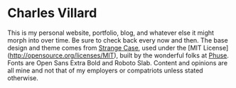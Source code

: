Charles Villard
============

This is my personal website, portfolio, blog, and whatever else it might morph into over time. Be sure to check back every now and then. The base design and theme comes from [Strange Case](http://thephuse.github.io/strange_case/), used under the [MIT License] (http://opensource.org/licenses/MIT), built by the wonderful folks at [Phuse](http://phuse.ca/). Fonts are Open Sans Extra Bold and Roboto Slab. Content and opinions are all mine and not that of my employers or compatriots unless stated otherwise.
